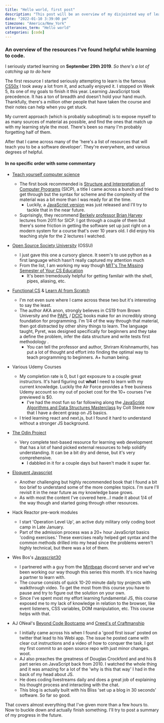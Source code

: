 ```yaml
---
title: "Hello world, first post"
description: "This post will be an overview of my disjointed way of learning 'how to code'."
date: "2022-01-10 3:39:00 pm"
timezone: "America/New_York"
utterances_term: "Hello world"
categories: [code]
---
```


### An overview of the resources I've found helpful while learning to code.

I seriously started learning on **September 29th 2019**.
_So there's a lot of catching up to do here_

The first resource I started seriously attempting to learn is the famous [CS50x](https://cs50.harvard.edu/x/2022/) I took away a lot from it, and actually enjoyed it. I stopped on Week 5, its one of my goals to finish it this year. Learning JavaScript took precedence. It has a ton of breadth and doesn't hold your hand much. Thankfully, there's a million other people that have taken the course and their notes can help when you get stuck.

My current approach (which is probably suboptimal) is to expose myself to as many sources of material as possible, and find the ones that match up with my learning style the most. There's been so many I'm probably forgetting half of them.

After that I came across many  of the 'here's a list of resources that will teach you to be a software developer'. They're everywhere, and various degrees of helpful.

#### In no specific order with some commentary

- [Teach yourself computer science](https://teachyourselfcs.com/)
  - The first book recommended is [Structure and Interpretation of Computer Programs](https://mitpress.mit.edu/sites/default/files/sicp/full-text/book/book.html) (SICP), a title I came across a bunch and tried to get through but the syntax for scheme and the complexity of the material was a bit more than I was ready for at the time.
    - Luckily, a [JavaScript version](https://sourceacademy.org/sicpjs/index) was just released and I'll try to tackle that in the near future.
  - Suprisingly, they recommend [Berkely professor Brian Harvey](https://archive.org/details/ucberkeley_webcast_l28HAzKy0N8) lectures from 2011 for SICP. I got through a couple of them but there's some friction in getting the software set up just right on a modern system for a course that's over 10 years old. I did enjoy his teaching style for the 2 lectures I watched.
- [Open Source Society University](https://github.com/ossu/computer-science) (OSSU)
	-  I just gave this one a cursory glance. It seem's to use python as a first language which hasn't really captured my attention much
	-  From the list, I am working my way though [MIT's The Missing Semester of Your CS Education](https://missing.csail.mit.edu/)
		-  It's been tremedously helpful for getting familair with the shell, pipes, aliasing, etc.
-  [Functional CS](https://functionalcs.github.io/curriculum/) & [Learn AI from Scratch](https://learnaifromscratch.github.io/)
	-  I'm not even sure where I came across these two but it's interesting to say the least.
	-  The author AKA anon, strongly believes in CS19 from Brown University and the [PAPL](https://papl.cs.brown.edu/2020/) / [DCIC](https://dcic-world.org/) books make for an incredibly strong foundation for programming. I'm 1/4 of the way through that material, then got distracted by other shiny things to learn. The language taught, Pyret, was designed specifically for beginners and they take a define the problem, infer the data structure and write tests first methodology .
		- You can tell the professor and author, Shriram Krishnamurthi, has put a lot of thought and effort into finding the optimal way to teach programming to beginners. A+ human being.

- Various Udemy Courses
	- My completion rate is 0, but I got exposure to a couple great instructors. It's hard figuring out **what** I need to learn with my current knowledge. Luckily the Air Force provides a free business Udemy account so my out of pocket cost for the 10+ courses I've previewed is $0.
		- I've had the most fun so far following along the [JavaScript Algorithms and Data Structures Masterclass](https://www.udemy.com/course/js-algorithms-and-data-structures-masterclass/?locale=en_US&persist_locale=) by Colt Steele now that I have a decent grasp on JS basics.
	-  I tried learning react and next.js, but I found it hard to understand without a stronger JS background.
-  [The Odin Project](https://www.theodinproject.com/)
	-  Very complete text-based resource for learning web development that has a lot of hand picked external resources to help solidify understanding. It can be a bit dry and dense, but it's very comprehensive.
		-  I dabbled in it for a couple days but haven't made it super far.
-  [Eloquent Javascript](https://eloquentjavascript.net/)
	-  Another challenging but highly recommended book that I found a bit too brief to understand some of the more complex topics. I'm sure I'll revisit it in the near future as my knowledge base grows.
	-  As with most the content I've covered here...I made it about 1/4 of the way though and started going through other resources.
-  Hack Reactor pre-work modules
	-  I start 'Operation Level Up', an active duty military only coding boot camp in Late January.
	-   Part of the admission process was a 20+ hour JavaScript basics 'coding exercises.' These exercises really helped get syntax and the common methods drilled into my head since the problems weren't highly technical, but there was a lot of them.
-   Wes Bos's [Javascript30](https://javascript30.com/)
	-   I partnered with a guy from the [Mintbean](https://mintbean.io/meets?sort=upcoming) discord server and we've been working our way though this series this month. It's nice having a partner to learn with.
	-   The course consists of quick 10-20 minute daily toy projects with walkthrough video. To get the most from this course you have to pause and try to figure out the solution on your own.
	-   Since I've spent most my effort learning fundamental JS, this course exposed me to my lack of knowledge in relation to the browser, like event listeners, CSS variables, DOM manipulation, etc. This course helps with that.
-   AJ ONeal's [Beyond Code Bootcamp](https://www.youtube.com/channel/UC2KJHARTj6KRpKzLU1sVxBA/videos) and [Creed's of Craftmanship](https://github.com/BeyondCodeBootcamp/beyondcodebootcamp/issues/18)
	-   I initially came across his when I found a 'good first issue' posted on twitter that lead to his Webi app. The issue he posted came with clear cut instructions and a video of how to conquer the task. I got my first commit to an open source repo with just minor changes. woot.
	-   AJ also preaches the greatness of Douglas Crockford and and his 8 part series on JavaScript back from 2010. I watched the whole thing and it was amazing for a lot of the 'why is this that way' I had in the back of my head about JS.
	-   He does coding livestreams daily and does a great job of explaining his thought process and interacting with the chat.
	-   This blog is actually built with his Bliss 'set up a blog in 30 seconds' software. So far so good.

That covers almost everything that I've given more than a few hours to. Now to buckle down and actually finish something. I'll try to post a summary of my progress in the future.

